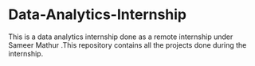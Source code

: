 # Data-Analytics-Internship
This is a data analytics internship done as a remote internship under Sameer Mathur .This repository contains all the projects done during the internship.
